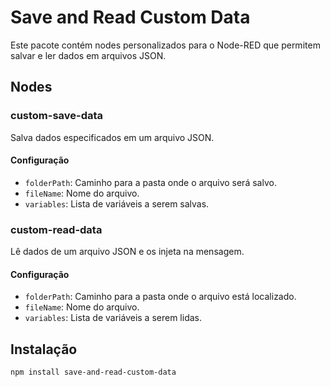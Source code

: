 # Save and Read Custom Data

Este pacote contém nodes personalizados para o Node-RED que permitem salvar e ler dados em arquivos JSON.

## Nodes

### custom-save-data

Salva dados especificados em um arquivo JSON.

#### Configuração
- `folderPath`: Caminho para a pasta onde o arquivo será salvo.
- `fileName`: Nome do arquivo.
- `variables`: Lista de variáveis a serem salvas.

### custom-read-data

Lê dados de um arquivo JSON e os injeta na mensagem.

#### Configuração
- `folderPath`: Caminho para a pasta onde o arquivo está localizado.
- `fileName`: Nome do arquivo.
- `variables`: Lista de variáveis a serem lidas.

## Instalação

```bash
npm install save-and-read-custom-data
